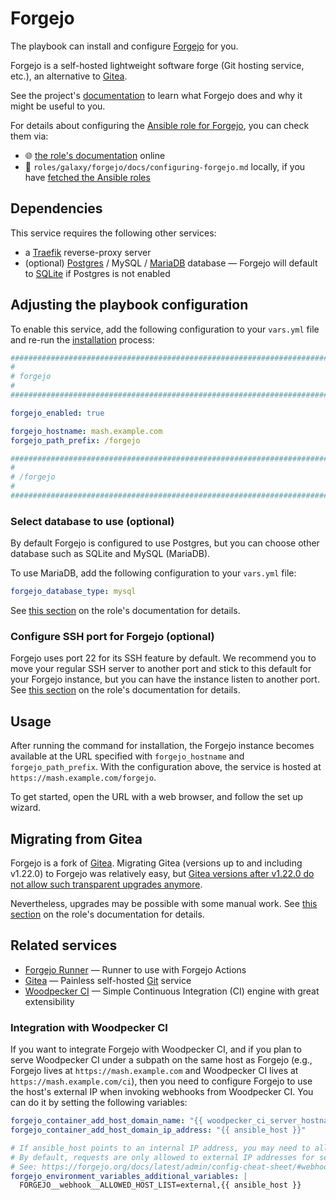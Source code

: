 <!--
SPDX-FileCopyrightText: 2020 - 2024 MDAD project contributors
SPDX-FileCopyrightText: 2020 - 2025 Slavi Pantaleev
SPDX-FileCopyrightText: 2020 Aaron Raimist
SPDX-FileCopyrightText: 2020 Chris van Dijk
SPDX-FileCopyrightText: 2020 Dominik Zajac
SPDX-FileCopyrightText: 2020 Mickaël Cornière
SPDX-FileCopyrightText: 2022 François Darveau
SPDX-FileCopyrightText: 2022 Julian Foad
SPDX-FileCopyrightText: 2022 Warren Bailey
SPDX-FileCopyrightText: 2023 Antonis Christofides
SPDX-FileCopyrightText: 2023 Felix Stupp
SPDX-FileCopyrightText: 2023 Julian-Samuel Gebühr
SPDX-FileCopyrightText: 2023 MASH project contributors
SPDX-FileCopyrightText: 2023 Pierre 'McFly' Marty
SPDX-FileCopyrightText: 2024 - 2025 Suguru Hirahara
SPDX-FileCopyrightText: 2024 Sergio Durigan Junior

SPDX-License-Identifier: AGPL-3.0-or-later
-->

# Forgejo

The playbook can install and configure [Forgejo](https://forgejo.org) for you.

Forgejo is a self-hosted lightweight software forge (Git hosting service, etc.), an alternative to [Gitea](https://gitea.io/).

See the project's [documentation](https://forgejo.org/docs/latest/) to learn what Forgejo does and why it might be useful to you.

For details about configuring the [Ansible role for Forgejo](https://github.com/mother-of-all-self-hosting/ansible-role-forgejo), you can check them via:
- 🌐 [the role's documentation](https://github.com/mother-of-all-self-hosting/ansible-role-forgejo/blob/main/docs/configuring-forgejo.md) online
- 📁 `roles/galaxy/forgejo/docs/configuring-forgejo.md` locally, if you have [fetched the Ansible roles](../installing.md)

## Dependencies

This service requires the following other services:

- a [Traefik](traefik.md) reverse-proxy server
- (optional) [Postgres](postgres.md) / MySQL / [MariaDB](mariadb.md) database — Forgejo will default to [SQLite](https://www.sqlite.org/) if Postgres is not enabled

## Adjusting the playbook configuration

To enable this service, add the following configuration to your `vars.yml` file and re-run the [installation](../installing.md) process:

```yaml
########################################################################
#                                                                      #
# forgejo                                                              #
#                                                                      #
########################################################################

forgejo_enabled: true

forgejo_hostname: mash.example.com
forgejo_path_prefix: /forgejo

########################################################################
#                                                                      #
# /forgejo                                                             #
#                                                                      #
########################################################################
```

### Select database to use (optional)

By default Forgejo is configured to use Postgres, but you can choose other database such as SQLite and MySQL (MariaDB).

To use MariaDB, add the following configuration to your `vars.yml` file:

```yaml
forgejo_database_type: mysql
```

See [this section](https://github.com/mother-of-all-self-hosting/ansible-role-forgejo/blob/main/docs/configuring-forgejo.md#specify-database-optional) on the role's documentation for details.

### Configure SSH port for Forgejo (optional)

Forgejo uses port 22 for its SSH feature by default. We recommend you to move your regular SSH server to another port and stick to this default for your Forgejo instance, but you can have the instance listen to another port. See [this section](https://github.com/mother-of-all-self-hosting/ansible-role-forgejo/blob/main/docs/configuring-forgejo.md#configure-ssh-port-for-forgejo-optional) on the role's documentation for details.

## Usage

After running the command for installation, the Forgejo instance becomes available at the URL specified with `forgejo_hostname` and `forgejo_path_prefix`. With the configuration above, the service is hosted at `https://mash.example.com/forgejo`.

To get started, open the URL with a web browser, and follow the set up wizard.

## Migrating from Gitea

Forgejo is a fork of [Gitea](gitea.md). Migrating Gitea (versions up to and including v1.22.0) to Forgejo was relatively easy, but [Gitea versions after v1.22.0 do not allow such transparent upgrades anymore](https://forgejo.org/2024-12-gitea-compatibility/).

Nevertheless, upgrades may be possible with some manual work. See [this section](https://github.com/mother-of-all-self-hosting/ansible-role-forgejo/blob/main/docs/configuring-forgejo.md#migrating-from-gitea) on the role's documentation for details.

## Related services

- [Forgejo Runner](forgejo-runner.md) — Runner to use with Forgejo Actions
- [Gitea](gitea.md) — Painless self-hosted [Git](https://git-scm.com/) service
- [Woodpecker CI](woodpecker-ci.md) — Simple Continuous Integration (CI) engine with great extensibility

### Integration with Woodpecker CI

If you want to integrate Forgejo with Woodpecker CI, and if you plan to serve Woodpecker CI under a subpath on the same host as Forgejo (e.g., Forgejo lives at `https://mash.example.com` and Woodpecker CI lives at `https://mash.example.com/ci`), then you need to configure Forgejo to use the host's external IP when invoking webhooks from Woodpecker CI. You can do it by setting the following variables:

```yaml
forgejo_container_add_host_domain_name: "{{ woodpecker_ci_server_hostname }}"
forgejo_container_add_host_domain_ip_address: "{{ ansible_host }}"

# If ansible_host points to an internal IP address, you may need to allow Forgejo to make requests to it.
# By default, requests are only allowed to external IP addresses for security reasons.
# See: https://forgejo.org/docs/latest/admin/config-cheat-sheet/#webhook-webhook
forgejo_environment_variables_additional_variables: |
  FORGEJO__webhook__ALLOWED_HOST_LIST=external,{{ ansible_host }}
```
